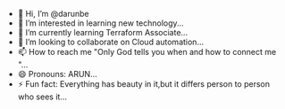 - 👋 Hi, I’m @darunbe
- 👀 I’m interested in learning new technology...
- 🌱 I’m currently learning Terraform Associate...
- 💞️ I’m looking to collaborate on Cloud automation...
- 📫 How to reach me "Only God tells you when and how to connect me "...
- 😄 Pronouns: ARUN...
- ⚡ Fun fact: Everything has beauty in it,but it differs person to person who sees it...

<!---
darunbe/darunbe is a ✨ special ✨ repository because its `README.md` (this file) appears on your GitHub profile.
You can click the Preview link to take a look at your changes.
--->
